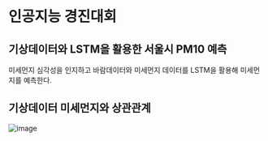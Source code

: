# 인공지능 경진대회

## 기상데이터와 LSTM을 활용한 서울시 PM10 예측
미세먼지 심각성을 인지하고 바람데이터와 미세먼지 데이터를 LSTM을 활용해 미세먼지를 예측한다.




## 기상데이터 미세먼지와 상관관계
![image](https://user-images.githubusercontent.com/58103846/71713785-88764300-2e4e-11ea-8e85-d2648a1b6b91.png)
